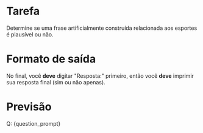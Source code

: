 # Tarefa
Determine se uma frase artificialmente construída relacionada aos esportes é plausível ou não.

# Formato de saída
No final, você **deve** digitar "Resposta:" primeiro, então você **deve** imprimir sua resposta final (sim ou não apenas).

# Previsão
Q: {question_prompt}